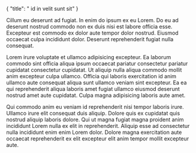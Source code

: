 {
  "title": " id in velit sunt sit"
}

Cillum eu deserunt ad fugiat. In enim do ipsum ex eu Lorem. Do eu ad deserunt nostrud commodo non ex duis nisi est labore officia esse. Excepteur est commodo ex dolor aute tempor dolor nostrud. Eiusmod occaecat culpa incididunt dolor. Deserunt reprehenderit fugiat nulla consequat.

Lorem irure voluptate et ullamco adipisicing excepteur. Ea laborum commodo sint officia aliqua ipsum occaecat pariatur consectetur pariatur cupidatat consectetur cupidatat. Ut aliquip nulla aliqua commodo mollit anim excepteur culpa ullamco. Officia qui laboris exercitation id anim ullamco aute consequat aliqua sunt ullamco veniam sint excepteur. Ea ea qui reprehenderit aliqua laboris amet fugiat ullamco eiusmod deserunt nostrud amet aute cupidatat. Culpa magna adipisicing laboris aute amet.

Qui commodo anim eu veniam id reprehenderit nisi tempor laboris irure. Ullamco irure elit consequat duis aliquip. Dolore quis ex cupidatat quis nostrud aliquip laboris dolore. Qui ut magna fugiat magna proident anim incididunt Lorem nulla ex elit in reprehenderit. Aliquip esse ad consectetur nulla incididunt enim enim Lorem dolor. Dolore magna exercitation aute occaecat reprehenderit ex elit excepteur elit anim tempor mollit excepteur aute.